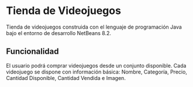 # Tienda de Videojuegos

Tienda de videojuegos construida con el lenguaje de programación Java bajo el entorno de desarrollo NetBeans 8.2.

## Funcionalidad
El usuario podrá comprar videojuegos desde un conjunto disponible. Cada videojuego se dispone con información básica: Nombre, Categoría, Precio, Cantidad Disponible, Cantidad Vendida e Imagen.